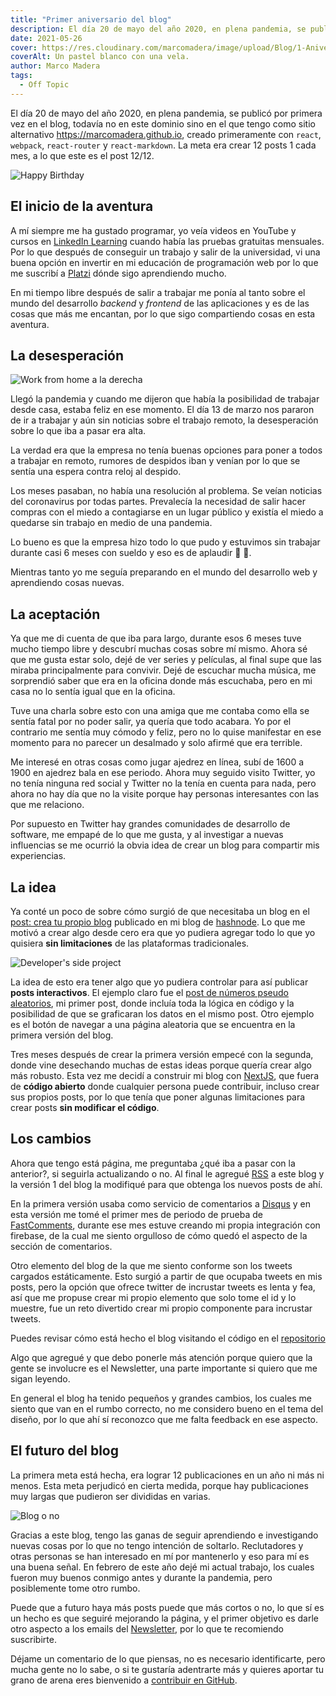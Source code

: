 ```yaml
---
title: "Primer aniversario del blog"
description: El día 20 de mayo del año 2020, en plena pandemia, se publicó por primera vez en el blog, ha sufrido muchos cambios.
date: 2021-05-26
cover: https://res.cloudinary.com/marcomadera/image/upload/Blog/1-Aniversario/cake_uss8y3.jpg
coverAlt: Un pastel blanco con una vela.
author: Marco Madera
tags:
  - Off Topic
---
```


El día 20 de mayo del año 2020, en plena pandemia, se publicó por primera vez en el blog, todavía no en este dominio sino en el que tengo como sitio alternativo <https://marcomadera.github.io>, creado primeramente con `react`, `webpack`, `react-router` y `react-markdown`. La meta era crear 12 posts 1 cada mes, a lo que este es el post 12/12.

![Happy Birthday](https://res.cloudinary.com/marcomadera/image/upload/w_694,h_463/Blog/1-Aniversario/happybirthday_fuffz0.jpg "Happy Birthday")

## El inicio de la aventura

A mí siempre me ha gustado programar, yo veía videos en YouTube y cursos en [LinkedIn Learning](https://www.linkedin.com/learning/me) cuando había las pruebas gratuitas mensuales. Por lo que después de conseguir un trabajo y salir de la universidad, vi una buena opción en invertir en mi educación de programación web por lo que me suscribí a [Platzi](https://platzi.com) dónde sigo aprendiendo mucho.

En mi tiempo libre después de salir a trabajar me ponía al tanto sobre el mundo del desarrollo _backend_ y _frontend_ de las aplicaciones y es de las cosas que más me encantan, por lo que sigo compartiendo cosas en esta aventura.

## La desesperación

![Work from home a la derecha](https://res.cloudinary.com/marcomadera/image/upload/w_314,h_471/Blog/1-Aniversario/homeoffice_ihnt10.jpg "Trabajo remoto")

Llegó la pandemia y cuando me dijeron que había la posibilidad de trabajar desde casa, estaba feliz en ese momento. El día 13 de marzo nos pararon de ir a trabajar y aún sin noticias sobre el trabajo remoto, la desesperación sobre lo que iba a pasar era alta.

La verdad era que la empresa no tenía buenas opciones para poner a todos a trabajar en remoto, rumores de despidos iban y venían por lo que se sentía una espera contra reloj al despido.

Los meses pasaban, no había una resolución al problema. Se veían noticias del coronavirus por todas partes. Prevalecía la necesidad de salir hacer compras con el miedo a contagiarse en un lugar público y existía el miedo a quedarse sin trabajo en medio de una pandemia.

Lo bueno es que la empresa hizo todo lo que pudo y estuvimos sin trabajar durante casi 6 meses con sueldo y eso es de aplaudir 👏 👏.

Mientras tanto yo me seguía preparando en el mundo del desarrollo web y aprendiendo cosas nuevas.

## La aceptación

Ya que me di cuenta de que iba para largo, durante esos 6 meses tuve mucho tiempo libre y descubrí muchas cosas sobre mí mismo. Ahora sé que me gusta estar solo, dejé de ver series y películas, al final supe que las miraba principalmente para convivir. Dejé de escuchar mucha música, me sorprendió saber que era en la oficina donde más escuchaba, pero en mi casa no lo sentía igual que en la oficina.

Tuve una charla sobre esto con una amiga que me contaba como ella se sentía fatal por no poder salir, ya quería que todo acabara. Yo por el contrario me sentía muy cómodo y feliz, pero no lo quise manifestar en ese momento para no parecer un desalmado y solo afirmé que era terrible.

Me interesé en otras cosas como jugar ajedrez en línea, subí de 1600 a 1900 en ajedrez bala en ese periodo. Ahora muy seguido visito Twitter, yo no tenía ninguna red social y Twitter no la tenía en cuenta para nada, pero ahora no hay día que no la visite porque hay personas interesantes con las que me relaciono.

<tweet id="1243959387997306881"></tweet>

Por supuesto en Twitter hay grandes comunidades de desarrollo de software, me empapé de lo que me gusta, y al investigar a nuevas influencias se me ocurrió la obvia idea de crear un blog para compartir mis experiencias.

## La idea

Ya conté un poco de sobre cómo surgió de que necesitaba un blog en el [post: crea tu propio blog](https://blog.marcomadera.com/tu-blog) publicado en mi blog de [hashnode](https://blog.marcomadera.com). Lo que me motivó a crear algo desde cero era que yo pudiera agregar todo lo que yo quisiera **sin limitaciones** de las plataformas tradicionales.

![Developer's side project](https://res.cloudinary.com/marcomadera/image/upload/w_690,h_424/hashnode/EhkL29QXsAMFVf1_v58ohk.jpg "Developer's side project")

La idea de esto era tener algo que yo pudiera controlar para así publicar **posts interactivos**. El ejemplo claro fue el [post de números pseudo aleatorios](https://marcomadera.com/blog/numeros-pseudo-aleatorios "Post de numeros pseudos aleatorios"), mi primer post, donde incluía toda la lógica en código y la posibilidad de que se graficaran los datos en el mismo post. Otro ejemplo es el botón de navegar a una página aleatoria que se encuentra en la primera versión del blog.

Tres meses después de crear la primera versión empecé con la segunda, donde vine desechando muchas de estas ideas porque quería crear algo más robusto. Esta vez me decidí a construir mi blog con [NextJS](https://nextjs.org/ "Página de NextJS"), que fuera de **código abierto** donde cualquier persona puede contribuir, incluso crear sus propios posts, por lo que tenía que poner algunas limitaciones para crear posts **sin modificar el código**.

## Los cambios

Ahora que tengo está página, me preguntaba ¿qué iba a pasar con la anterior?, si seguirla actualizando o no. Al final le agregué [RSS](http://marcomadera.com/rss.xml) a este blog y la versión 1 del blog la modifiqué para que obtenga los nuevos posts de ahí.

En la primera versión usaba como servicio de comentarios a [Disqus](https://disqus.com "Página de Discus") y en esta versión me tomé el primer mes de periodo de prueba de [FastComments](https://fastcomments.com "Página de FastComments"), durante ese mes estuve creando mi propia integración con firebase, de la cual me siento orgulloso de cómo quedó el aspecto de la sección de comentarios.

Otro elemento del blog de la que me siento conforme son los tweets cargados estáticamente. Esto surgió a partir de que ocupaba tweets en mis posts, pero la opción que ofrece twitter de incrustar tweets es lenta y fea, así que me propuse crear mi propio elemento que solo tome el id y lo muestre, fue un reto divertido crear mi propio componente para incrustar tweets.

<note type="tip">Puedes revisar cómo está hecho el blog visitando el código en el [repositorio](https://github.com/MarcoMadera/Blog "Visitar repositorio del blog")</note>

Algo que agregué y que debo ponerle más atención porque quiero que la gente se involucre es el Newsletter, una parte importante si quiero que me sigan leyendo.

En general el blog ha tenido pequeños y grandes cambios, los cuales me siento que van en el rumbo correcto, no me considero bueno en el tema del diseño, por lo que ahí sí reconozco que me falta feedback en ese aspecto.

## El futuro del blog

La primera meta está hecha, era lograr 12 publicaciones en un año ni más ni menos. Esta meta perjudicó en cierta medida, porque hay publicaciones muy largas que pudieron ser divididas en varias.

![Blog o no](https://res.cloudinary.com/marcomadera/image/upload/w_402,h_250/Blog/1-Aniversario/toblogornottoblog_bqenbb.jpg "Mecanógrafo de bloguear o no bloguear")

Gracias a este blog, tengo las ganas de seguir aprendiendo e investigando nuevas cosas por lo que no tengo intención de soltarlo. Reclutadores y otras personas se han interesado en mí por mantenerlo y eso para mí es una buena señal. En febrero de este año dejé mi actual trabajo, los cuales fueron muy buenos conmigo antes y durante la pandemia, pero posiblemente tome otro rumbo.

<note type="important">Puede que a futuro haya más posts puede que más cortos o no, lo que sí es un hecho es que seguiré mejorando la página, y el primer objetivo es darle otro aspecto a los emails del [Newsletter](https://marcomadera.com/newsletter), por lo que te recomiendo suscribirte.</note>

Déjame un comentario de lo que piensas, no es necesario identificarte, pero mucha gente no lo sabe, o si te gustaría adentrarte más y quieres aportar tu grano de arena eres bienvenido a [contribuir en GitHub](https://github.com/MarcoMadera/Blog).
